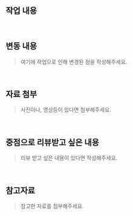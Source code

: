 ## 작업 내용
> 

<br/>

## 변동 내용
> 여기에 작업으로 인해 변경된 점을 작성해주세요.

<br/>

## 자료 첨부
> 사진이나, 영상등이 있다면 첨부해주세요.

<br/>

## 중점으로 리뷰받고 싶은 내용
> 리뷰 받고 싶은 내용이 있다면 작성해주세요.

<br/>

## 참고자료
> 참고한 자료를 첨부해주세요. 
